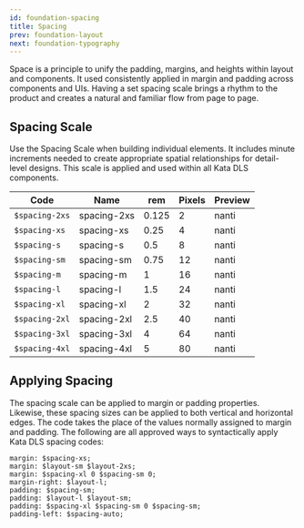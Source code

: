 ```yaml
---
id: foundation-spacing
title: Spacing
prev: foundation-layout
next: foundation-typography
---
```


<text-primary>

Space is a principle to unify the padding, margins, and heights within layout and components. It used consistently applied in margin and padding across components and UIs. Having a set spacing scale brings a rhythm to the product and creates a natural and familiar flow from page to page.

</text-primary>

## Spacing Scale

Use the Spacing Scale when building individual elements. It includes minute increments needed to create appropriate spatial relationships for detail-level designs. This scale is applied and used within all Kata DLS components.

| Code           | Name        | rem   | Pixels | Preview |
| -------------- | ----------- | ----- | ------ | ------- |
| `$spacing-2xs` | spacing-2xs | 0.125 | 2      | nanti   |
| `$spacing-xs`  | spacing-xs  | 0.25  | 4      | nanti   |
| `$spacing-s`   | spacing-s   | 0.5   | 8      | nanti   |
| `$spacing-sm`  | spacing-sm  | 0.75  | 12     | nanti   |
| `$spacing-m`   | spacing-m   | 1     | 16     | nanti   |
| `$spacing-l`   | spacing-l   | 1.5   | 24     | nanti   |
| `$spacing-xl`  | spacing-xl  | 2     | 32     | nanti   |
| `$spacing-2xl` | spacing-2xl | 2.5   | 40     | nanti   |
| `$spacing-3xl` | spacing-3xl | 4     | 64     | nanti   |
| `$spacing-4xl` | spacing-4xl | 5     | 80     | nanti   |

## Applying Spacing

The spacing scale can be applied to margin or padding properties. Likewise, these spacing sizes can be applied to both vertical and horizontal edges. The code takes the place of the values normally assigned to margin and padding. The following are all approved ways to syntactically apply Kata DLS spacing codes:

```
margin: $spacing-xs;
margin: $layout-sm $layout-2xs;
margin: $spacing-xl 0 $spacing-sm 0;
margin-right: $layout-l;
padding: $spacing-sm;
padding: $layout-l $layout-sm;
padding: $spacing-xl $spacing-sm 0 $spacing-sm;
padding-left: $spacing-auto;
```
